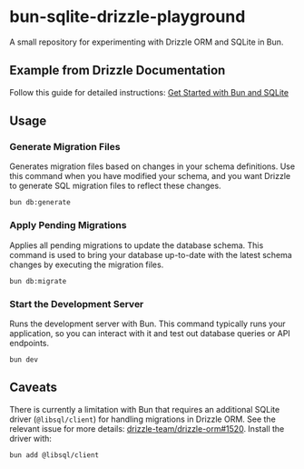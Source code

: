 # bun-sqlite-drizzle-playground

A small repository for experimenting with Drizzle ORM and SQLite in Bun.

## Example from Drizzle Documentation

Follow this guide for detailed instructions: [Get Started with Bun and SQLite](https://orm.drizzle.team/docs/get-started/bun-sqlite-new)

## Usage

### Generate Migration Files
Generates migration files based on changes in your schema definitions. Use this command when you have modified your schema, and you want Drizzle to generate SQL migration files to reflect these changes.

```
bun db:generate
```

### Apply Pending Migrations
Applies all pending migrations to update the database schema. This command is used to bring your database up-to-date with the latest schema changes by executing the migration files.

```
bun db:migrate
```

### Start the Development Server
Runs the development server with Bun. This command typically runs your application, so you can interact with it and test out database queries or API endpoints.

```
bun dev
```

## Caveats

There is currently a limitation with Bun that requires an additional SQLite driver (`@libsql/client`) for handling migrations in Drizzle ORM. See the relevant issue for more details: [drizzle-team/drizzle-orm#1520](https://github.com/drizzle-team/drizzle-orm/issues/1520). Install the driver with:

```
bun add @libsql/client
```